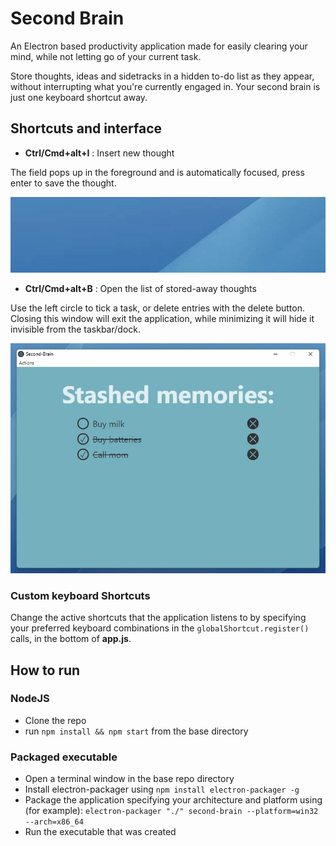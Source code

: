 # Second Brain
An Electron based productivity application made for easily clearing your mind, while not letting go of your current task.

Store thoughts, ideas and sidetracks in a hidden to-do list as they appear, without interrupting what you're currently engaged in. Your second brain is just one keyboard shortcut away.

## Shortcuts and interface

- **Ctrl/Cmd+alt+I** : Insert new thought

The field pops up in the foreground and is automatically focused, press enter to save the thought.

![popup-gif](./readme_assets/popup_preview.gif)

- **Ctrl/Cmd+alt+B** : Open the list of stored-away thoughts

Use the left circle to tick a task, or delete entries with the delete button. Closing this window will exit the application, while minimizing it will hide it invisible from the taskbar/dock.

![todolist-prev](./readme_assets/todolist_preview.png)

### Custom keyboard Shortcuts
Change the active shortcuts that the application listens to by specifying your preferred keyboard combinations in the ```globalShortcut.register()``` calls, in the bottom of **app.js**.

## How to run

### NodeJS
- Clone the repo
- run ```npm install && npm start``` from the base directory

### Packaged executable
- Open a terminal window in the base repo directory
- Install electron-packager using ```npm install electron-packager -g```
- Package the application specifying your architecture and platform using (for example): ```electron-packager "./" second-brain --platform=win32 --arch=x86_64```
- Run the executable that was created
